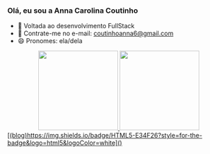 ### Olá, eu sou a Anna Carolina Coutinho

- 🌱 Voltada ao desenvolvimento FullStack
- 💬 Contrate-me no e-mail: coutinhoanna6@gmail.com
- 😄 Pronomes: ela/dela
<div align="center">
  <a href="https://github.com/annacoutinho">
  <img height="180em" src="https://github-readme-stats.vercel.app/api?username=annacoutinho&show_icons=true&theme=dracula&include_all_commits=true&count_private=true"/>
  <img height="180em" src="https://github-readme-stats.vercel.app/api/top-langs/?username=annacoutinho&layout=compact&langs_count=7&theme=dracula"/>
</div>
[(blog)https://img.shields.io/badge/HTML5-E34F26?style=for-the-badge&logo=html5&logoColor=white]()
